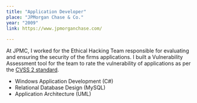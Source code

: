 ```yaml
---
title: "Application Developer"
place: "JPMorgan Chase & Co."
year: "2009"
link: https://www.jpmorganchase.com/
 
---
```

At JPMC, I worked for the Ethical Hacking Team responsible for evaluating and ensuring the security of the firms applications. I built a Vulnerability Assessment tool for the team to rate the vulnerability of applications as per the [CVSS 2 standard](https://www.first.org/cvss).

* Windows Application Development (C#)
* Relational Database Design (MySQL)
* Application Architecture (UML)
